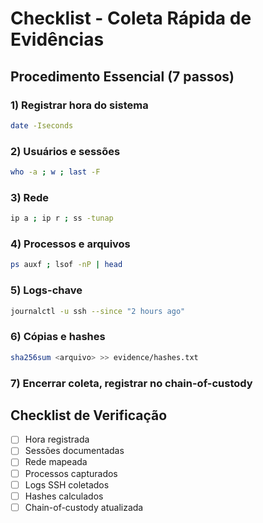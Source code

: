 # Checklist - Coleta Rápida de Evidências

## Procedimento Essencial (7 passos)

### 1) Registrar hora do sistema
```bash
date -Iseconds
```

### 2) Usuários e sessões
```bash
who -a ; w ; last -F
```

### 3) Rede
```bash
ip a ; ip r ; ss -tunap
```

### 4) Processos e arquivos
```bash
ps auxf ; lsof -nP | head
```

### 5) Logs-chave
```bash
journalctl -u ssh --since "2 hours ago"
```

### 6) Cópias e hashes
```bash
sha256sum <arquivo> >> evidence/hashes.txt
```

### 7) Encerrar coleta, registrar no chain-of-custody

## Checklist de Verificação
- [ ] Hora registrada
- [ ] Sessões documentadas  
- [ ] Rede mapeada
- [ ] Processos capturados
- [ ] Logs SSH coletados
- [ ] Hashes calculados
- [ ] Chain-of-custody atualizada